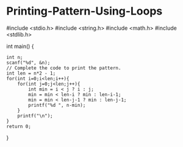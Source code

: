 # Printing-Pattern-Using-Loops
#include <stdio.h>
#include <string.h>
#include <math.h>
#include <stdlib.h>

int main() 
{

    int n;
    scanf("%d", &n);
  	// Complete the code to print the pattern.
    int len = n*2 - 1;
    for(int i=0;i<len;i++){
        for(int j=0;j<len;j++){
            int min = i < j ? i : j;
            min = min < len-i ? min : len-i-1;
            min = min < len-j-1 ? min : len-j-1;
            printf("%d ", n-min);
        }
        printf("\n");
    }
    return 0;
}
